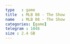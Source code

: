 ```yaml
---
type   : game
title  : MLB 08 - The Show
name   : MLB 08 - The Show
categories: [game]
telegram : 1048
size : 2.4 GB
---
```



